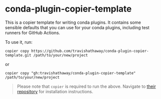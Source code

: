 # conda-plugin-copier-template

This is a copier template for writing conda plugins. It contains some sensible
defaults that you can use for your conda plugins, including test runners for
GitHub Actions.

To use it, run:

```
copier copy https://github.com/travishathaway/conda-plugin-copier-template.git /path/to/your/new/project
```

or

```
copier copy "gh:travishathaway/conda-plugin-copier-template" /path/to/your/new/project
```

> Please note that `copier` is required to run the above. Navigate to [their repository](https://github.com/copier-org/copier) for installation instructions.
